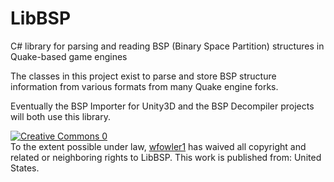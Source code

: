 # LibBSP
C# library for parsing and reading BSP (Binary Space Partition) structures in Quake-based game engines

The classes in this project exist to parse and store BSP structure information from various formats from many Quake engine forks.

Eventually the BSP Importer for Unity3D and the BSP Decompiler projects will both use this library.

<a href="http://creativecommons.org/publicdomain/zero/1.0/" rel="license"><img src="https://licensebuttons.net/p/zero/1.0/88x31.png" alt="Creative Commons 0" /></a><br>
To the extent possible under law, <a href="https://github.com/wfowler1">wfowler1</a> has waived all copyright and related or neighboring rights to LibBSP. This work is published from: United States.